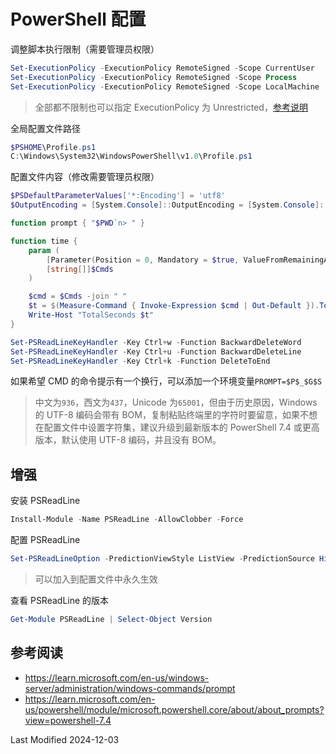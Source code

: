 # PowerShell 配置

调整脚本执行限制（需要管理员权限）

```powershell
Set-ExecutionPolicy -ExecutionPolicy RemoteSigned -Scope CurrentUser
Set-ExecutionPolicy -ExecutionPolicy RemoteSigned -Scope Process
Set-ExecutionPolicy -ExecutionPolicy RemoteSigned -Scope LocalMachine
```

> 全部都不限制也可以指定 ExecutionPolicy 为 Unrestricted，[参考说明](https://docs.microsoft.com/zh-cn/powershell/module/microsoft.powershell.core/about/about_execution_policies?view=powershell-7.2)

全局配置文件路径

```powershell
$PSHOME\Profile.ps1
C:\Windows\System32\WindowsPowerShell\v1.0\Profile.ps1
```

配置文件内容（修改需要管理员权限）

```powershell
$PSDefaultParameterValues['*:Encoding'] = 'utf8'
$OutputEncoding = [System.Console]::OutputEncoding = [System.Console]::InputEncoding = [System.Text.Encoding]::UTF8

function prompt { "$PWD`n> " }

function time {
    param (
        [Parameter(Position = 0, Mandatory = $true, ValueFromRemainingArguments =$true)]
        [string[]]$Cmds
    )

    $cmd = $Cmds -join " "
    $t = $(Measure-Command { Invoke-Expression $cmd | Out-Default }).TotalSeconds
    Write-Host "TotalSeconds $t"
}

Set-PSReadLineKeyHandler -Key Ctrl+w -Function BackwardDeleteWord
Set-PSReadLineKeyHandler -Key Ctrl+u -Function BackwardDeleteLine
Set-PSReadLineKeyHandler -Key Ctrl+k -Function DeleteToEnd
```

如果希望 CMD 的命令提示有一个换行，可以添加一个环境变量`PROMPT=$P$_$G$S`

> 中文为`936`，西文为`437`，Unicode 为`65001`，但由于历史原因，Windows 的 UTF-8 编码会带有 BOM，复制粘贴终端里的字符时要留意，如果不想在配置文件中设置字符集，建议升级到最新版本的 PowerShell 7.4 或更高版本，默认使用 UTF-8 编码，并且没有 BOM。

## 增强

安装 PSReadLine

```powershell
Install-Module -Name PSReadLine -AllowClobber -Force
```

配置 PSReadLine

```powershell
Set-PSReadLineOption -PredictionViewStyle ListView -PredictionSource History
```

> 可以加入到配置文件中永久生效

查看 PSReadLine 的版本

```powershell
Get-Module PSReadLine | Select-Object Version
```

## 参考阅读

- https://learn.microsoft.com/en-us/windows-server/administration/windows-commands/prompt
- https://learn.microsoft.com/en-us/powershell/module/microsoft.powershell.core/about/about_prompts?view=powershell-7.4

Last Modified 2024-12-03
